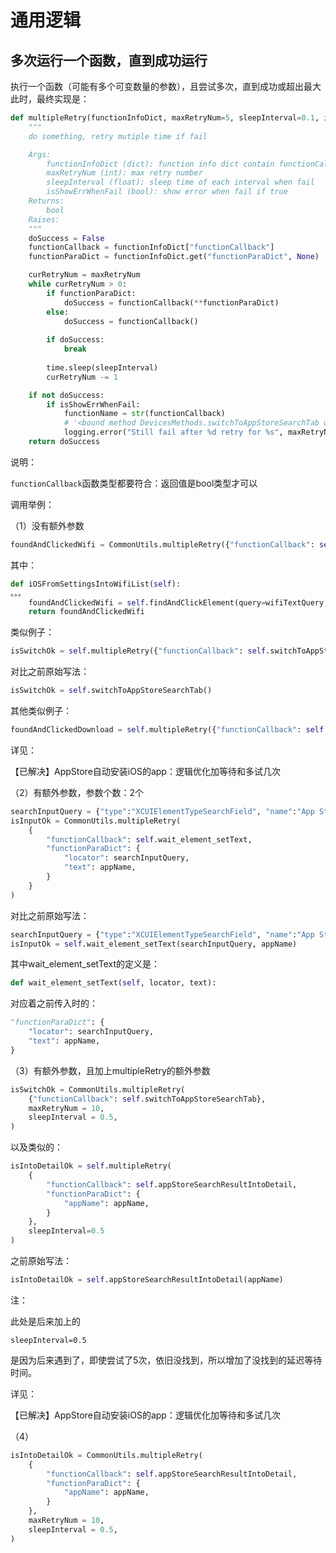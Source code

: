 # 通用逻辑

## 多次运行一个函数，直到成功运行

执行一个函数（可能有多个可变数量的参数），且尝试多次，直到成功或超出最大此时，最终实现是：

```python
def multipleRetry(functionInfoDict, maxRetryNum=5, sleepInterval=0.1, isShowErrWhenFail=True):
    """
    do something, retry mutiple time if fail

    Args:
        functionInfoDict (dict): function info dict contain functionCallback and [optional] functionParaDict
        maxRetryNum (int): max retry number
        sleepInterval (float): sleep time of each interval when fail
        isShowErrWhenFail (bool): show error when fail if true
    Returns:
        bool
    Raises:
    """
    doSuccess = False
    functionCallback = functionInfoDict["functionCallback"]
    functionParaDict = functionInfoDict.get("functionParaDict", None)

    curRetryNum = maxRetryNum
    while curRetryNum > 0:
        if functionParaDict:
            doSuccess = functionCallback(**functionParaDict)
        else:
            doSuccess = functionCallback()
        
        if doSuccess:
            break
        
        time.sleep(sleepInterval)
        curRetryNum -= 1

    if not doSuccess:
        if isShowErrWhenFail:
            functionName = str(functionCallback)
            # '<bound method DevicesMethods.switchToAppStoreSearchTab of <src.AppCrawler.AppCrawler object at 0x1053abe80>>'
            logging.error("Still fail after %d retry for %s", maxRetryNum, functionName)
    return doSuccess
```

说明：

`functionCallback`函数类型都要符合：返回值是bool类型才可以

调用举例：

（1）没有额外参数

```python
foundAndClickedWifi = CommonUtils.multipleRetry({"functionCallback": self.iOSFromSettingsIntoWifiList})
```

其中：

```python
def iOSFromSettingsIntoWifiList(self):
。。。
    foundAndClickedWifi = self.findAndClickElement(query=wifiTextQuery, timeout=0.1)
    return foundAndClickedWifi
```

类似例子：

```python
isSwitchOk = self.multipleRetry({"functionCallback": self.switchToAppStoreSearchTab})
```

对比之前原始写法：

```python
isSwitchOk = self.switchToAppStoreSearchTab()
```

其他类似例子：

```python
foundAndClickedDownload = self.multipleRetry({"functionCallback": self.appStoreStartDownload})
```

详见：

【已解决】AppStore自动安装iOS的app：逻辑优化加等待和多试几次

（2）有额外参数，参数个数：2个

```python
searchInputQuery = {"type":"XCUIElementTypeSearchField", "name":"App Store"}
isInputOk = CommonUtils.multipleRetry(
    {
        "functionCallback": self.wait_element_setText,
        "functionParaDict": {
            "locator": searchInputQuery,
            "text": appName,
        }
    }
)
```

对比之前原始写法：

```python
searchInputQuery = {"type":"XCUIElementTypeSearchField", "name":"App Store"}
isInputOk = self.wait_element_setText(searchInputQuery, appName)
```

其中wait_element_setText的定义是：

```python
def wait_element_setText(self, locator, text):
```

对应着之前传入时的：

```python
"functionParaDict": {
    "locator": searchInputQuery,
    "text": appName,
}
```

（3）有额外参数，且加上multipleRetry的额外参数

```python
isSwitchOk = CommonUtils.multipleRetry(
    {"functionCallback": self.switchToAppStoreSearchTab},
    maxRetryNum = 10,
    sleepInterval = 0.5,
)
```

以及类似的：

```python
isIntoDetailOk = self.multipleRetry(
    {
        "functionCallback": self.appStoreSearchResultIntoDetail,
        "functionParaDict": {
            "appName": appName,
        }
    },
    sleepInterval=0.5
)
```

之前原始写法：

```python
isIntoDetailOk = self.appStoreSearchResultIntoDetail(appName)
```

注：

此处是后来加上的

`sleepInterval=0.5`

是因为后来遇到了，即使尝试了5次，依旧没找到，所以增加了没找到的延迟等待时间。

详见：

【已解决】AppStore自动安装iOS的app：逻辑优化加等待和多试几次

（4）

```python
isIntoDetailOk = CommonUtils.multipleRetry(
    {
        "functionCallback": self.appStoreSearchResultIntoDetail,
        "functionParaDict": {
            "appName": appName,
        }
    },
    maxRetryNum = 10,
    sleepInterval = 0.5,
)
```
